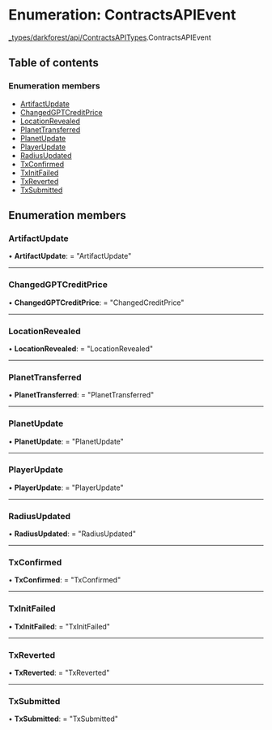 # Enumeration: ContractsAPIEvent

[\_types/darkforest/api/ContractsAPITypes](../modules/_types_darkforest_api_contractsapitypes.md).ContractsAPIEvent

## Table of contents

### Enumeration members

- [ArtifactUpdate](_types_darkforest_api_contractsapitypes.contractsapievent.md#artifactupdate)
- [ChangedGPTCreditPrice](_types_darkforest_api_contractsapitypes.contractsapievent.md#changedgptcreditprice)
- [LocationRevealed](_types_darkforest_api_contractsapitypes.contractsapievent.md#locationrevealed)
- [PlanetTransferred](_types_darkforest_api_contractsapitypes.contractsapievent.md#planettransferred)
- [PlanetUpdate](_types_darkforest_api_contractsapitypes.contractsapievent.md#planetupdate)
- [PlayerUpdate](_types_darkforest_api_contractsapitypes.contractsapievent.md#playerupdate)
- [RadiusUpdated](_types_darkforest_api_contractsapitypes.contractsapievent.md#radiusupdated)
- [TxConfirmed](_types_darkforest_api_contractsapitypes.contractsapievent.md#txconfirmed)
- [TxInitFailed](_types_darkforest_api_contractsapitypes.contractsapievent.md#txinitfailed)
- [TxReverted](_types_darkforest_api_contractsapitypes.contractsapievent.md#txreverted)
- [TxSubmitted](_types_darkforest_api_contractsapitypes.contractsapievent.md#txsubmitted)

## Enumeration members

### ArtifactUpdate

• **ArtifactUpdate**: = "ArtifactUpdate"

---

### ChangedGPTCreditPrice

• **ChangedGPTCreditPrice**: = "ChangedCreditPrice"

---

### LocationRevealed

• **LocationRevealed**: = "LocationRevealed"

---

### PlanetTransferred

• **PlanetTransferred**: = "PlanetTransferred"

---

### PlanetUpdate

• **PlanetUpdate**: = "PlanetUpdate"

---

### PlayerUpdate

• **PlayerUpdate**: = "PlayerUpdate"

---

### RadiusUpdated

• **RadiusUpdated**: = "RadiusUpdated"

---

### TxConfirmed

• **TxConfirmed**: = "TxConfirmed"

---

### TxInitFailed

• **TxInitFailed**: = "TxInitFailed"

---

### TxReverted

• **TxReverted**: = "TxReverted"

---

### TxSubmitted

• **TxSubmitted**: = "TxSubmitted"
